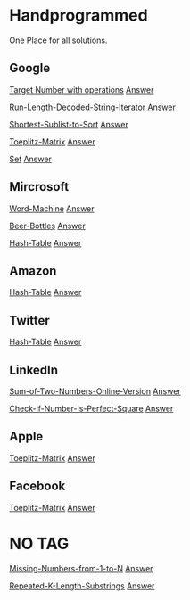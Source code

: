 # Handprogrammed
One Place for all solutions.
<a href = ""></a>
<a href = ""></a><br/>

## Google
<a href = "https://binarysearch.com/problems/Target-Number-with-Operations">Target Number with operations</a>
<a href = "https://github.com/akbloodadarsh/Handprogrammed/blob/main/binarysearch/CPP/Target%20Number%20with%20Operations.cpp">Answer</a><br/>

<a href = "https://binarysearch.com/problems/Run-Length-Decoded-String-Iterator">Run-Length-Decoded-String-Iterator</a>
<a href = "https://github.com/akbloodadarsh/Handprogrammed/blob/main/binarysearch/CPP/Run-Length%20Decoded%20String%20Iterator.cpp">Answer</a><br/>

<a href = "https://binarysearch.com/problems/Shortest-Sublist-to-Sort">Shortest-Sublist-to-Sort</a>
<a href = "https://github.com/akbloodadarsh/Handprogrammed/blob/main/binarysearch/CPP/Shortest-Sublist-to-Sort.cpp">Answer</a><br/>

<a href = "https://binarysearch.com/problems/Toeplitz-Matrix">Toeplitz-Matrix</a>
<a href = "https://github.com/akbloodadarsh/Handprogrammed/blob/main/binarysearch/CPP/Toeplitz%20Matrix.cpp">Answer</a><br/>

<a href = "https://binarysearch.com/problems/Set">Set</a>
<a href = "https://github.com/akbloodadarsh/Handprogrammed/blob/main/binarysearch/CPP/Set.cpp">Answer</a><br/>

## Mircrosoft
<a href = "https://binarysearch.com/problems/Word-Machine">Word-Machine</a>
<a href = "https://github.com/akbloodadarsh/Handprogrammed/blob/main/binarysearch/CPP/Word%20Machine.cpp">Answer</a><br/>

<a href = "https://binarysearch.com/problems/Beer-Bottles">Beer-Bottles</a>
<a href = "https://github.com/akbloodadarsh/Handprogrammed/blob/main/binarysearch/CPP/Beer%20Bottles.cpp">Answer</a><br/>

<a href = "https://binarysearch.com/problems/Hash-Table">Hash-Table</a>
<a href = "https://github.com/akbloodadarsh/Handprogrammed/blob/main/binarysearch/CPP/Hash%20Table.cpp">Answer</a><br/>

## Amazon
<a href = "https://binarysearch.com/problems/Hash-Table">Hash-Table</a>
<a href = "https://github.com/akbloodadarsh/Handprogrammed/blob/main/binarysearch/CPP/Hash%20Table.cpp">Answer</a><br/>

## Twitter
<a href = "https://binarysearch.com/problems/Hash-Table">Hash-Table</a>
<a href = "https://github.com/akbloodadarsh/Handprogrammed/blob/main/binarysearch/CPP/Hash%20Table.cpp">Answer</a><br/>

## LinkedIn
<a href = "https://binarysearch.com/problems/Sum-of-Two-Numbers-Online-Version">Sum-of-Two-Numbers-Online-Version</a>
<a href = "https://github.com/akbloodadarsh/Handprogrammed/blob/main/binarysearch/CPP/Sum%20of%20Two%20Numbers%20-%20Online%20Version.cpp">Answer</a><br/>

<a href = "https://binarysearch.com/problems/Check-if-Number-is-Perfect-Square">Check-if-Number-is-Perfect-Square</a>
<a href = "https://github.com/akbloodadarsh/Handprogrammed/blob/main/binarysearch/CPP/Check%20if%20Number%20is%20Perfect%20Square.cpp">Answer</a><br/>

## Apple
<a href = "https://binarysearch.com/problems/Toeplitz-Matrix">Toeplitz-Matrix</a>
<a href = "https://github.com/akbloodadarsh/Handprogrammed/blob/main/binarysearch/CPP/Toeplitz%20Matrix.cpp">Answer</a><br/>

## Facebook
<a href = "https://binarysearch.com/problems/Toeplitz-Matrix">Toeplitz-Matrix</a>
<a href = "https://github.com/akbloodadarsh/Handprogrammed/blob/main/binarysearch/CPP/Toeplitz%20Matrix.cpp">Answer</a><br/>

# NO TAG
<a href = "https://binarysearch.com/problems/Missing-Numbers-from-1-to-N">Missing-Numbers-from-1-to-N</a>
<a href = "https://github.com/akbloodadarsh/Handprogrammed/blob/main/binarysearch/CPP/Missing%20Numbers%20from%201%20to%20N.cpp">Answer</a><br/>

<a href = "https://binarysearch.com/problems/Repeated-K-Length-Substrings">Repeated-K-Length-Substrings</a>
<a href = "https://github.com/akbloodadarsh/Handprogrammed/blob/main/binarysearch/CPP/Repeated%20K-Length%20Substrings.cpp">Answer</a><br/>
